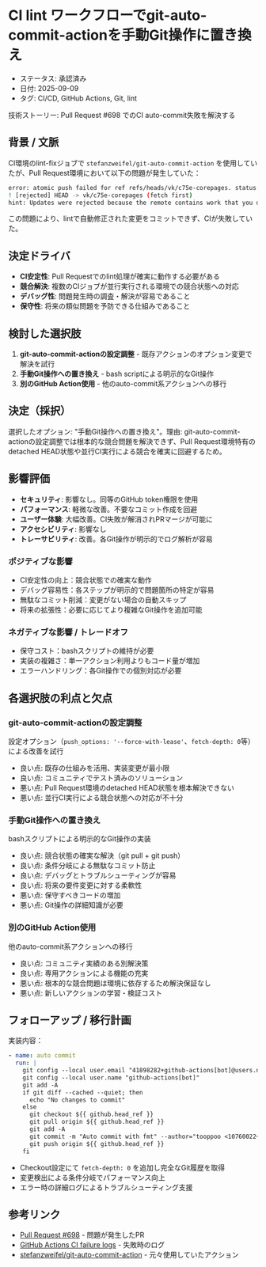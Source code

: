 # CI lint ワークフローでgit-auto-commit-actionを手動Git操作に置き換え

- ステータス: 承認済み
- 日付: 2025-09-09
- タグ: CI/CD, GitHub Actions, Git, lint

技術ストーリー: Pull Request #698 でのCI auto-commit失敗を解決する

## 背景 / 文脈

CI環境のlint-fixジョブで `stefanzweifel/git-auto-commit-action` を使用していたが、Pull Request環境において以下の問題が発生していた：

```bash
error: atomic push failed for ref refs/heads/vk/c75e-corepages. status: 5
! [rejected] HEAD -> vk/c75e-corepages (fetch first)
hint: Updates were rejected because the remote contains work that you do not have locally.
```

この問題により、lintで自動修正された変更をコミットできず、CIが失敗していた。

## 決定ドライバ

- **CI安定性**: Pull Requestでのlint処理が確実に動作する必要がある
- **競合解決**: 複数のCIジョブが並行実行される環境での競合状態への対応
- **デバッグ性**: 問題発生時の調査・解決が容易であること
- **保守性**: 将来の類似問題を予防できる仕組みであること

## 検討した選択肢

1. **git-auto-commit-actionの設定調整** - 既存アクションのオプション変更で解決を試行
2. **手動Git操作への置き換え** - bash scriptによる明示的なGit操作
3. **別のGitHub Action使用** - 他のauto-commit系アクションへの移行

## 決定（採択）

選択したオプション: "手動Git操作への置き換え"。理由: git-auto-commit-actionの設定調整では根本的な競合問題を解決できず、Pull Request環境特有のdetached HEAD状態や並行CI実行による競合を確実に回避するため。

## 影響評価

- **セキュリティ**: 影響なし。同等のGitHub token権限を使用
- **パフォーマンス**: 軽微な改善。不要なコミット作成を回避
- **ユーザー体験**: 大幅改善。CI失敗が解消されPRマージが可能に
- **アクセシビリティ**: 影響なし
- **トレーサビリティ**: 改善。各Git操作が明示的でログ解析が容易

### ポジティブな影響

- CI安定性の向上：競合状態での確実な動作
- デバッグ容易性：各ステップが明示的で問題箇所の特定が容易
- 無駄なコミット削減：変更がない場合の自動スキップ
- 将来の拡張性：必要に応じてより複雑なGit操作を追加可能

### ネガティブな影響 / トレードオフ

- 保守コスト：bashスクリプトの維持が必要
- 実装の複雑さ：単一アクション利用よりもコード量が増加
- エラーハンドリング：各Git操作での個別対応が必要

## 各選択肢の利点と欠点

### git-auto-commit-actionの設定調整

設定オプション（`push_options: '--force-with-lease'`、`fetch-depth: 0`等）による改善を試行

- 良い点: 既存の仕組みを活用、実装変更が最小限
- 良い点: コミュニティでテスト済みのソリューション
- 悪い点: Pull Request環境のdetached HEAD状態を根本解決できない
- 悪い点: 並行CI実行による競合状態への対応が不十分

### 手動Git操作への置き換え

bashスクリプトによる明示的なGit操作の実装

- 良い点: 競合状態の確実な解決（git pull + git push）
- 良い点: 条件分岐による無駄なコミット防止
- 良い点: デバッグとトラブルシューティングが容易
- 良い点: 将来の要件変更に対する柔軟性
- 悪い点: 保守すべきコードの増加
- 悪い点: Git操作の詳細知識が必要

### 別のGitHub Action使用

他のauto-commit系アクションへの移行

- 良い点: コミュニティ実績のある別解決策
- 良い点: 専用アクションによる機能の充実
- 悪い点: 根本的な競合問題は環境に依存するため解決保証なし
- 悪い点: 新しいアクションの学習・検証コスト

## フォローアップ / 移行計画

実装内容：

```yaml
- name: auto commit
  run: |
    git config --local user.email "41898282+github-actions[bot]@users.noreply.github.com"
    git config --local user.name "github-actions[bot]"
    git add -A
    if git diff --cached --quiet; then
      echo "No changes to commit"
    else
      git checkout ${{ github.head_ref }}
      git pull origin ${{ github.head_ref }}
      git add -A
      git commit -m "Auto commit with fmt" --author="tooppoo <10760022+tooppoo@users.noreply.github.com>"
      git push origin ${{ github.head_ref }}
    fi
```

- Checkout設定にて `fetch-depth: 0` を追加し完全なGit履歴を取得
- 変更検出による条件分岐でパフォーマンス向上
- エラー時の詳細ログによるトラブルシューティング支援

## 参考リンク

- [Pull Request #698](https://github.com/tooppoo/armoredcore-extreme-mercenaries/pull/698) - 問題が発生したPR
- [GitHub Actions CI failure logs](https://github.com/tooppoo/armoredcore-extreme-mercenaries/actions/runs/17544399037) - 失敗時のログ
- [stefanzweifel/git-auto-commit-action](https://github.com/stefanzweifel/git-auto-commit-action) - 元々使用していたアクション
